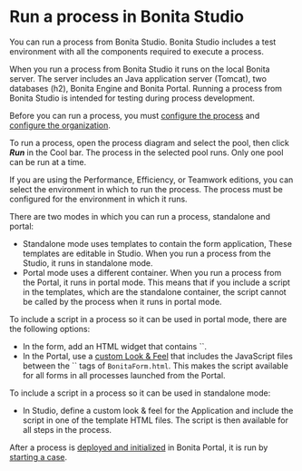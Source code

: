 # Run a process in Bonita Studio

You can run a process from Bonita Studio. Bonita Studio includes a test environment with all the components required to execute a process.

When you run a process from Bonita Studio it runs on the local Bonita server. The server includes an Java application server (Tomcat), two databases (h2), Bonita Engine and Bonita Portal. Running a process from Bonita Studio is intended for testing during process development.

Before you can run a process, you must [configure the process](configuring-a-process.md)
and [configure the organization](organization-management-in-bonita-bpm-studio.md).

To run a process, open the process diagram and select the pool, then click **_Run_** in the Cool bar. The process in the selected pool runs. Only one pool can be run at a time.

If you are using the Performance, Efficiency, or Teamwork editions, you can select the environment in which to run the process. The 
process must be configured for the environment in which it runs.

There are two modes in which you can run a process, standalone and portal:

* Standalone mode uses templates to contain the form application, These templates are editable in Studio. When you run a process from the Studio, it runs in standalone mode.
* Portal mode uses a different container. When you run a process from the Portal, it runs in portal mode.
This means that if you include a script in the templates, which are the standalone container, the script cannot be called by the process when it runs in portal mode.

To include a script in a process so it can be used in portal mode, there are the following options:

* In the form, add an HTML widget that contains ``.
* In the Portal, use a [custom Look & Feel](managing-look-feel.md) that includes the JavaScript files between the `` tags of `BonitaForm.html`. 
This makes the script available for all forms in all processes launched from the Portal. 

To include a script in a process so it can be used in standalone mode:

* In Studio, define a custom look & feel for the Application and include the script in one of the template HTML files. The script is then available for all steps in the process.

After a process is [deployed and initialized](processes.md) in Bonita Portal, it is run by [starting a case](cases.md).

